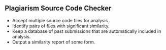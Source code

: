 ## Plagiarism Source Code Checker

* Accept multiple source code files for analysis.
* Identify pairs of files with significant similarity.
* Keep a database of past submissions that are automatically included in analysis.
* Output a similarity report of some form.

